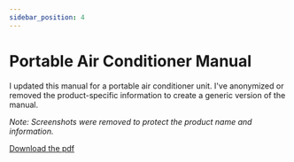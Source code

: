 ```yaml
---
sidebar_position: 4
---
```


# Portable Air Conditioner Manual

I updated this manual for a portable air conditioner unit. I've anonymized or removed the product-specific information to create a generic version of the manual. 

*Note: Screenshots were removed to protect the product name and information.*  

[Download the pdf](/static/img/Portable%20Air%20Conditioner%20User%20Manual.pdf)